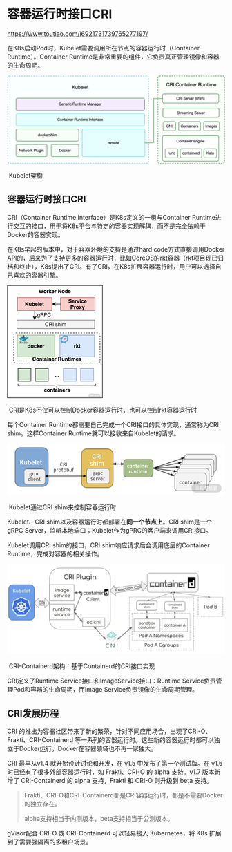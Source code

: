 # 容器运行时接口CRI

https://www.toutiao.com/i6921731739765277197/



在K8s启动Pod时，Kubelet需要调用所在节点的容器运行时（Container Runtime）。Container Runtime是非常重要的组件，它负责真正管理镜像和容器的生命周期。

![](./images/CRI/kubelet-architect.png)

​                                                                                                       Kubelet架构

## 容器运行时接口CRI

CRI（Container Runtime Interface）是K8s定义的一组与Container Runtime进行交互的接口，用于将K8s平台与特定的容器实现解耦，而不是完全依赖于Docker的容器实现。

在K8s早起的版本中，对于容器环境的支持是通过hard code方式直接调用Docker API的，后来为了支持更多的容器运行时，比如CoreOS的rkt容器（rkt项目现已归档和终止），K8s提出了CRI。有了CRI，在K8s扩展容器运行时，用户可以选择自己喜欢的容器引擎。

![](./images/CRI/CRI.png)

​                                                       CRI是K8s不仅可以控制Docker容器运行时，也可以控制rkt容器运行时

每个Container Runtime都需要自己完成一个CRI接口的具体实现，通常称为CRI shim。这样Container Runtime就可以接收来自Kubelet的请求。

![](./images/CRI/K8s-control-CRI.png)

​                                                                                   Kubelet通过CRI shim来控制容器运行时

Kubelet、CRI shim以及容器运行时都部署在**同一个节点上**。CRI shim是一个gRPC Server，监听本地端口；Kubelet作为gPRC的客户端来调用CRI接口。

Kubelet调用CRI shim的接口，CRI shim响应请求后会调用底层的Container Runtime，完成对容器的相关操作。

![](./images/CRI/CRI-Containerd-architect.png)

​                                                                                  CRI-Containerd架构：基于Containerd的CRI接口实现

CRI定义了Runtime Service接口和ImageService接口：Runtime Service负责管理Pod和容器的生命周期，而Image Service负责镜像的生命周期管理。

## CRI发展历程

CRI 的推出为容器社区带来了新的繁荣，针对不同应用场合，出现了CRI-O、Frakti、CRI-Containerd 等一系列的容器运行时。这些新的容器运行时都可以独立于Docker运行，Docker在容器领域也不再一家独大。

CRI 最早从v1.4 就开始设计讨论和开发，在 v1.5 中发布了第一个测试版。在 v1.6 时已经有了很多外部容器运行时，如 Frakti、CRI-O 的 alpha 支持。v1.7 版本新增了 CRI-Containerd 的 alpha 支持，Frakti 和 CRI-O 则升级到 beta 支持。

> Frakti、CRI-O和CRI-Containerd都是CRI容器运行时，都是不需要Docker的独立存在。
>
> alpha支持相当于内测版本，beta支持相当于公测版本。

gVisor配合 CRI-O 或 CRI-Containerd 可以轻易接入 Kubernetes，将 K8s 扩展到了需要强隔离的多租户场景。